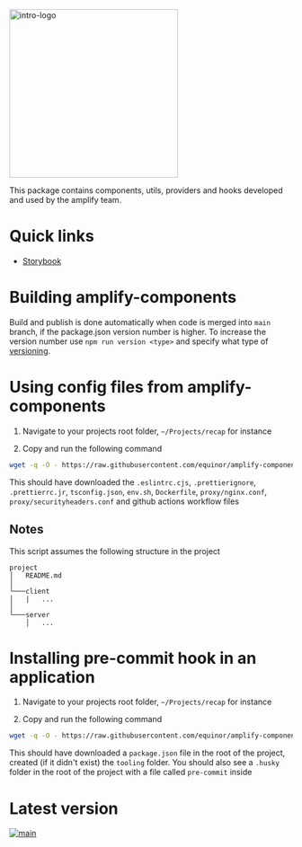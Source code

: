 
<img alt="intro-logo" src="https://raw.githubusercontent.com/equinor/amplify-components/main/static/amplify_logo.png" width="300px" />

This package contains components, utils, providers and hooks developed and used by the amplify team.

# Quick links
- [Storybook](https://storybook-amplify-components.app.radix.equinor.com/)

# Building amplify-components

Build and publish is done automatically when code is merged into `main` branch, if the package.json version number is higher.
To increase the version number use `npm run version <type>` and specify what type of [versioning](https://github.com/theogravity/version-bump#quick-start-usage).

# Using config files from amplify-components

1. Navigate to your projects root folder, `~/Projects/recap` for instance

2. Copy and run the following command
```bash
wget -q -O - https://raw.githubusercontent.com/equinor/amplify-components/main/config/install.sh | bash
```


This should have downloaded the `.eslintrc.cjs`, `.prettierignore`, `.prettierrc.jr`, `tsconfig.json`, `env.sh`, `Dockerfile`, `proxy/nginx.conf`, `proxy/securityheaders.conf` and github actions workflow files

## Notes

This script assumes the following structure in the project
```
project
│   README.md
│
└───client
│   |   ...
│   
└───server
    │   ...
```

# Installing pre-commit hook in an application

1. Navigate to your projects root folder, `~/Projects/recap` for instance

2. Copy and run the following command
```bash
wget -q -O - https://raw.githubusercontent.com/equinor/amplify-components/main/config/precommit/install.sh | bash
```

This should have downloaded a `package.json` file in the root of the project, created (if it didn't exist) the `tooling` folder.
You should also see a `.husky` folder in the root of the project with a file called `pre-commit` inside

# Latest version
[![main](https://img.shields.io/npm/v/@equinor/amplify-components?color=%23c3f3d2&label=%40equinor%2Famplify-components&logo=npm&)](https://www.npmjs.com/package/@equinor/amplify-components)